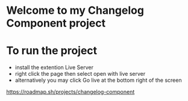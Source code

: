 # Welcome to my Changelog Component project

# To run the project

- install the extention Live Server
- right click the page then select open with live server
- alternatively you may click Go live at the bottom right of the screen

https://roadmap.sh/projects/changelog-component